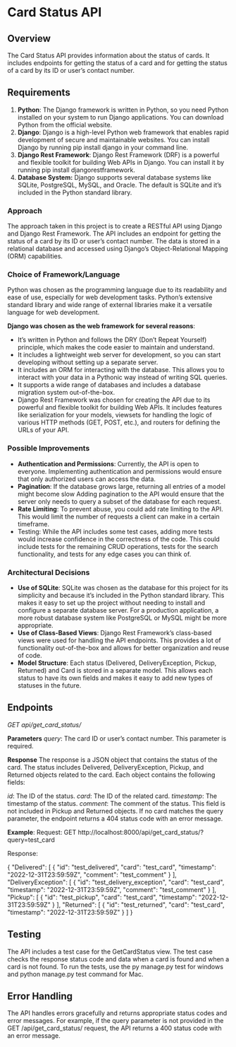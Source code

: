 # Card Status API

## Overview
The Card Status API provides information about the status of cards. It includes endpoints for getting the status of a card and for getting the status of a card by its ID or user’s contact number.

## Requirements

1. **Python**: The Django framework is written in Python, so you need Python installed on your system to run Django applications. You can download Python from the official website.
2. **Django**: Django is a high-level Python web framework that enables rapid development of secure and maintainable websites. You can install Django by running pip install django in your command line.
3. **Django Rest Framework**: Django Rest Framework (DRF) is a powerful and flexible toolkit for building Web APIs in Django. You can install it by running pip install djangorestframework.
4. **Database System:** Django supports several database systems like SQLite, PostgreSQL, MySQL, and Oracle. The default is SQLite and it’s included in the Python standard library.

### Approach

The approach taken in this project is to create a RESTful API using Django and Django Rest Framework. The API includes an endpoint for getting the status of a card by its ID or user’s contact number. The data is stored in a relational database and accessed using Django’s Object-Relational Mapping (ORM) capabilities.

### Choice of Framework/Language

Python was chosen as the programming language due to its readability and ease of use, especially for web development tasks. Python’s extensive standard library and wide range of external libraries make it a versatile language for web development.

**Django was chosen as the web framework for several reasons**:

- It’s written in Python and follows the DRY (Don’t Repeat Yourself) principle, which makes the code easier to maintain and understand.
- It includes a lightweight web server for development, so you can start developing without setting up a separate server.
- It includes an ORM for interacting with the database. This allows you to interact with your data in a Pythonic way instead of writing SQL queries.
- It supports a wide range of databases and includes a database migration system out-of-the-box.
- Django Rest Framework was chosen for creating the API due to its powerful and flexible toolkit for building Web APIs. It includes features like serialization for your models, viewsets for handling the logic of various HTTP methods (GET, POST, etc.), and routers for defining the URLs of your API.

### Possible Improvements

- **Authentication and Permissions**: Currently, the API is open to everyone. Implementing authentication and permissions would ensure that only authorized users can access the data.
- **Pagination**: If the database grows large, returning all entries of a model might become slow Adding pagination to the API would ensure that the server only needs to query a subset of the database for each request.
- **Rate Limiting**: To prevent abuse, you could add rate limiting to the API. This would limit the number of requests a client can make in a certain timeframe.
- Testing: While the API includes some test cases, adding more tests would increase confidence in the correctness of the code. This could include tests for the remaining CRUD operations, tests for the search functionality, and tests for any edge cases you can think of.

### Architectural Decisions

- **Use of SQLite**: SQLite was chosen as the database for this project for its simplicity and because it’s included in the Python standard library. This makes it easy to set up the project without needing to install and configure a separate database server. For a production application, a more robust database system like PostgreSQL or MySQL might be more appropriate.
- **Use of Class-Based Views**: Django Rest Framework’s class-based views were used for handling the API endpoints. This provides a lot of functionality out-of-the-box and allows for better organization and reuse of code.
- **Model Structure**: Each status (Delivered, DeliveryException, Pickup, Returned) and Card is stored in a separate model. This allows each status to have its own fields and makes it easy to add new types of statuses in the future.

## Endpoints
*GET api/get_card_status/*

**Parameters**
*query*: The card ID or user’s contact number. This parameter is required.

**Response**
The response is a JSON object that contains the status of the card. The status includes Delivered, DeliveryException, Pickup, and Returned objects related to the card. Each object contains the following fields:

*id*: The ID of the status.
*card*: The ID of the related card.
*timestamp*: The timestamp of the status.
*comment*: The comment of the status. This field is not included in Pickup and Returned objects.
If no card matches the query parameter, the endpoint returns a 404 status code with an error message.

**Example**:
Request:
GET http://localhost:8000/api/get_card_status/?query=test_card

Response:

{
    "Delivered": [
        {
            "id": "test_delivered",
            "card": "test_card",
            "timestamp": "2022-12-31T23:59:59Z",
            "comment": "test_comment"
        }
    ],
    "DeliveryException": [
        {
            "id": "test_delivery_exception",
            "card": "test_card",
            "timestamp": "2022-12-31T23:59:59Z",
            "comment": "test_comment"
        }
    ],
    "Pickup": [
        {
            "id": "test_pickup",
            "card": "test_card",
            "timestamp": "2022-12-31T23:59:59Z"
        }
    ],
    "Returned": [
        {
            "id": "test_returned",
            "card": "test_card",
            "timestamp": "2022-12-31T23:59:59Z"
        }
    ]
}

## Testing
The API includes a test case for the GetCardStatus view. The test case checks the response status code and data when a card is found and when a card is not found. To run the tests, use the py manage.py test for windows and python manage.py test command for Mac.

## Error Handling
The API handles errors gracefully and returns appropriate status codes and error messages. For example, if the query parameter is not provided in the GET /api/get_card_status/ request, the API returns a 400 status code with an error message.